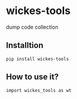 # wickes-tools
dump code collection

## Installtion
```pip install wickes-tools```

## How to use it?
```
import wickes_tools as wt
```